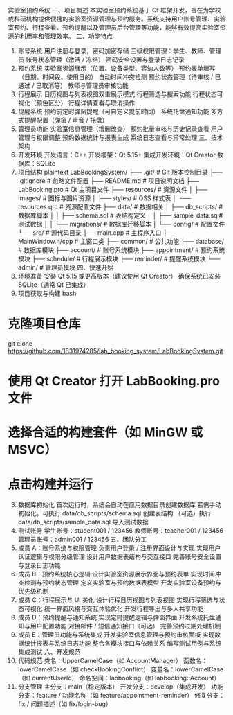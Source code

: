 实验室预约系统
一、项目概述
本实验室预约系统基于 Qt 框架开发，旨在为学校或科研机构提供便捷的实验室资源管理与预约服务。系统支持用户账号管理、实验室预约、行程查看、预约提醒以及管理员后台管理等功能，能够有效提高实验室资源的利用率和管理效率。
二、功能特点

1. 账号系统
   用户注册与登录，密码加密存储
   三级权限管理：学生、教师、管理员
   账号状态管理（激活 / 冻结）
   密码安全设置与登录日志记录
2. 预约系统
   实验室资源展示（位置、设备类型、容纳人数等）
   预约表单填写（日期、时间段、使用目的）
   自动时间冲突检测
   预约状态管理（待审核 / 已通过 / 已取消等）
   教师与管理员审核功能
3. 行程展示
   日历视图与列表视图双重展示模式
   行程筛选与搜索功能
   行程状态可视化（颜色区分）
   行程详情查看与取消操作
4. 提醒系统
   预约前定时弹窗提醒（可自定义提前时间）
   系统托盘通知功能
   多方式提醒配置（弹窗 / 声音 / 托盘）
5. 管理员功能
   实验室信息管理（增删改查）
   预约批量审核与历史记录查看
   用户管理与权限调整
   预约数据统计与报表生成
   系统日志查看与异常处理
   三、技术架构
6. 开发环境
   开发语言：C++
   开发框架：Qt 5.15+
   集成开发环境：Qt Creator
   数据库：SQLite
7. 项目结构
   plaintext
   LabBookingSystem/
   ├── .git/ # Git 版本控制目录
   ├── .gitignore # 忽略文件配置
   ├── README.md # 项目说明文档
   ├── LabBooking.pro # Qt 主项目文件
   ├── resources/ # 资源文件
   │ ├── images/ # 图标与图片资源
   │ ├── styles/ # QSS 样式表
   │ └── resources.qrc # 资源配置文件
   ├── data/ # 数据相关
   │ ├── db_scripts/ # 数据库脚本
   │ │ ├── schema.sql # 表结构定义
   │ │ ├── sample_data.sql# 测试数据
   │ │ └── migrations/ # 数据库迁移脚本
   │ └── config/ # 配置文件
   └── src/ # 源代码目录
   ├── main.cpp # 主程序入口
   ├── MainWindow.h/cpp # 主窗口类
   ├── common/ # 公共功能
   ├── database/ # 数据库模块
   ├── account/ # 账号系统模块
   ├── appointment/ # 预约系统模块
   ├── schedule/ # 行程展示模块
   ├── reminder/ # 提醒系统模块
   └── admin/ # 管理员模块
   四、快速开始
8. 环境准备
   安装 Qt 5.15 或更高版本（建议使用 Qt Creator）
   确保系统已安装 SQLite（通常 Qt 已集成）
9. 项目获取与构建
   bash

# 克隆项目仓库

git clone https://github.com/1831974285/lab_booking_system/LabBookingSystem.git

# 使用 Qt Creator 打开 LabBooking.pro 文件

# 选择合适的构建套件（如 MinGW 或 MSVC）

# 点击构建并运行

3. 数据库初始化
   首次运行时，系统会自动在应用数据目录创建数据库
   若需手动初始化，可执行 data/db_scripts/schema.sql 创建表结构
   （可选）执行 data/db_scripts/sample_data.sql 导入测试数据
4. 测试账号
   学生账号：student001 / 123456
   教师账号：teacher001 / 123456
   管理员账号：admin001 / 123456
   五、团队分工
5. 成员 A：账号系统与权限管理
   负责用户登录 / 注册界面设计与实现
   实现用户认证逻辑与权限分级管理
   设计用户数据表结构与交互接口
   完善账号安全设置与登录日志功能
6. 成员 B：预约系统核心逻辑
   设计实验室资源展示界面与预约表单
   实现时间冲突检测与预约状态管理
   定义实验室与预约数据表模型
   开发实验室设备预约与优先级机制
7. 成员 C：行程展示与 UI 美化
   设计行程日历视图与列表视图
   实现行程筛选与状态可视化
   统一界面风格与交互体验优化
   开发行程导出与多人共享功能
8. 成员 D：预约提醒与通知系统
   实现定时提醒逻辑与弹窗界面
   开发系统托盘通知与用户配置功能
   对接邮件 / 短信通知接口（可选）
   完善预约过期处理机制
9. 成员 E：管理员功能与系统集成
   开发实验室信息管理与预约审核面板
   实现数据统计报表与系统日志功能
   整合各模块接口与依赖关系
   编写测试用例与系统集成测试
   六、开发规范
10. 代码规范
    类名：UpperCamelCase（如 AccountManager）
    函数名：lowerCamelCase（如 checkBookingConflict）
    变量名：lowerCamelCase（如 currentUserId）
    命名空间：labbooking（如 labbooking::Account）
11. 分支管理
    主分支：main（稳定版本）
    开发分支：develop（集成开发）
    功能分支：feature / 功能名称（如 feature/appointment-reminder）
    修复分支：fix / 问题描述（如 fix/login-bug）
